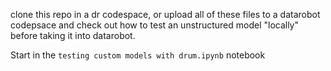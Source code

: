 clone this repo in a dr codespace, or upload all of these files to a datarobot codepsace and check out how to test an unstructured model "locally" before taking it into datarobot.  

Start in the `testing custom models with drum.ipynb` notebook
